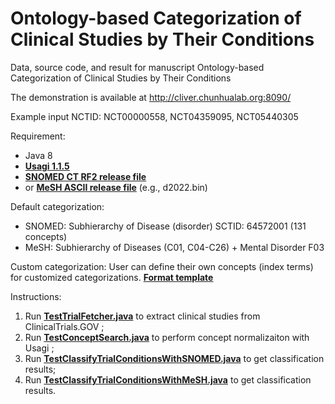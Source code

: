 # Ontology-based Categorization of Clinical Studies by Their Conditions
Data, source code, and result for manuscript Ontology-based Categorization of Clinical Studies by Their Conditions

The demonstration is available at http://cliver.chunhualab.org:8090/ 

Example input NCTID: NCT00000558, NCT04359095, NCT05440305

Requirement:
* Java 8
* **[Usagi 1.1.5](https://github.com/OHDSI/Usagi)**
* **[SNOMED CT RF2 release file](https://www.nlm.nih.gov/healthit/snomedct/international.html)**
* or **[MeSH ASCII release file](https://www.nlm.nih.gov/databases/download/mesh.html)** (e.g., d2022.bin)

Default categorization:
* SNOMED: Subhierarchy of Disease (disorder) SCTID: 64572001 (131 concepts)
* MeSH: Subhierarchy of Diseases (C01, C04-C26) + Mental Disorder F03 

Custom categorization:
User can define their own concepts (index terms) for customized categorizations. 
**[Format template](data/Index_terms_categorization_0707_2021.xlsx)**

Instructions:
1. Run **[TestTrialFetcher.java](OntologyCore/src/main/java/edu/TestTrialFetcher.java)** to extract clinical studies from ClinicalTrials.GOV ;
2. Run **[TestConceptSearch.java](Usagi-1.1.5/src/org/ohdsi/apis/TestConceptSearch.java)** to perform concept normalizaiton with Usagi ;
3. Run **[TestClassifyTrialConditionsWithSNOMED.java](OntologyCore/src/main/java/edu/TestClassifyTrialConditionsWithSNOMED.java)** to get classification results;
4. Run **[TestClassifyTrialConditionsWithMeSH.java](OntologyCore/src/main/java/edu/TestClassifyTrialConditionsWithMeSH.java)** to get classification results. 
